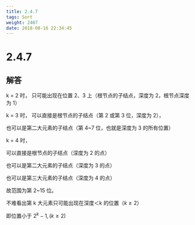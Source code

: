 ```yaml
---
title: 2.4.7
tags: Sort
weight: 2407
date: 2018-08-16 22:34:45
---
```


# 2.4.7


## 解答

k = 2 时，
只可能出现在位置 2、3 上（根节点的子结点，深度为 2，根节点深度为 1）

k = 3 时，
可以直接是根节点的子结点（第 2 或第 3 位，深度为 2），

也可以是第二大元素的子结点（第 4~7 位，也就是深度为 3 的所有位置）

k = 4 时，

可以直接是根节点的子结点（深度为 2 的点）

也可以是第二大元素的子结点（深度为 3 的点）

也可以是第三大元素的子结点（深度为 4 的点）

故范围为第 2~15 位。

不难看出第 k 大元素只可能出现在深度＜k 的位置（$k \ge 2$）

即位置小于 $2 ^ k - 1, (k \ge 2)$
